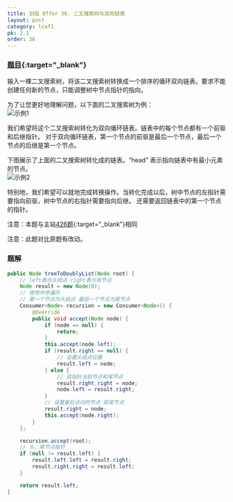 ```yaml
---
title: 剑指 Offer 36. 二叉搜索树与双向链表
layout: post
category: lcof1
pk: 2.1
order: 36
---
```


### [题目](https://leetcode-cn.com/problems/er-cha-sou-suo-shu-yu-shuang-xiang-lian-biao-lcof/){:target="_blank"}

输入一棵二叉搜索树，将该二叉搜索树转换成一个排序的循环双向链表。要求不能创建任何新的节点，只能调整树中节点指针的指向。

为了让您更好地理解问题，以下面的二叉搜索树为例：  
![示例1](https://cdn.jsdelivr.net/gh/PasseRR/JavaLeetCode/docs/images/2/36/bstdlloriginalbst.png)

我们希望将这个二叉搜索树转化为双向循环链表。链表中的每个节点都有一个前驱和后继指针。
对于双向循环链表，第一个节点的前驱是最后一个节点，最后一个节点的后继是第一个节点。

下图展示了上面的二叉搜索树转化成的链表。“head” 表示指向链表中有最小元素的节点。  
![示例2](https://cdn.jsdelivr.net/gh/PasseRR/JavaLeetCode/docs/images/2/36/bstdllreturndll.png)

特别地，我们希望可以就地完成转换操作。当转化完成以后，树中节点的左指针需要指向前驱，树中节点的右指针需要指向后继。
还需要返回链表中的第一个节点的指针。

注意：本题与主站[426题](https://leetcode-cn.com/problems/convert-binary-search-tree-to-sorted-doubly-linked-list/){:target="_blank"}相同

注意：此题对比原题有改动。

### 题解

```java
public Node treeToDoublyList(Node root) {
    // left表示头结点 right表示尾节点
    Node result = new Node(0);
    // 使用中序遍历
    // 第一个节点为头结点 最后一个节点为尾节点
    Consumer<Node> recursion = new Consumer<Node>() {
        @Override
        public void accept(Node node) {
            if (node == null) {
                return;
            }
            this.accept(node.left);
            if (result.right == null) {
                // 设置头结点位置
                result.left = node;
            } else {
                // 双指针当前节点和尾节点
                result.right.right = node;
                node.left = result.right;
            }
            // 设置最后访问的节点 即尾节点
            result.right = node;
            this.accept(node.right);
        }
    };

    recursion.accept(root);
    // 头、尾节点指针
    if (null != result.left) {
        result.left.left = result.right;
        result.right.right = result.left;
    }

    return result.left;
}
```